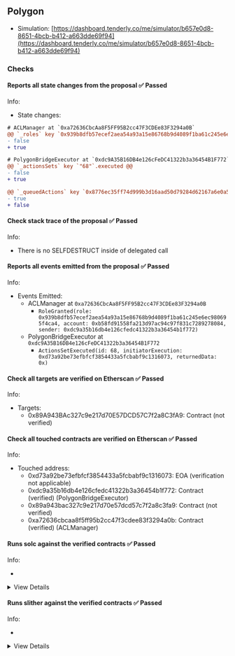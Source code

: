 ## Polygon

- Simulation: [https://dashboard.tenderly.co/me/simulator/b657e0d8-8651-4bcb-b412-a663dde69f94](https://dashboard.tenderly.co/me/simulator/b657e0d8-8651-4bcb-b412-a663dde69f94)

### Checks

#### Reports all state changes from the proposal ✅ Passed

Info:

- State changes:

```diff
# ACLManager at `0xa72636CbcAa8F5FF95B2cc47F3CDEe83F3294a0B`
@@ `_roles` key `0x939b8dfb57ecef2aea54a93a15e86768b9d4089f1ba61c245e6ec980695f4ca4`.members.0xb58fd91558fa213d97ac94c97f831c7289278084 @@
- false
+ true

```

```diff
# PolygonBridgeExecutor at `0xdc9A35B16DB4e126cFeDC41322b3a36454B1F772`
@@ `_actionsSets` key `"68"`.executed @@
- false
+ true

@@ `_queuedActions` key `0x8776ec35ff74d999b3d16aad50d79284d62167a6e0a594f486f93e66e4e622d4` @@
- true
+ false

```

#### Check stack trace of the proposal ✅ Passed

Info:

- There is no SELFDESTRUCT inside of delegated call

#### Reports all events emitted from the proposal ✅ Passed

Info:

- Events Emitted:
  - ACLManager at `0xa72636CbcAa8F5FF95B2cc47F3CDEe83F3294a0B`
    - `RoleGranted(role: 0x939b8dfb57ecef2aea54a93a15e86768b9d4089f1ba61c245e6ec980695f4ca4, account: 0xb58fd91558fa213d97ac94c97f831c7289278084, sender: 0xdc9a35b16db4e126cfedc41322b3a36454b1f772)`
  - PolygonBridgeExecutor at `0xdc9A35B16DB4e126cFeDC41322b3a36454B1F772`
    - `ActionsSetExecuted(id: 68, initiatorExecution: 0xd73a92be73efbfcf3854433a5fcbabf9c1316073, returnedData: 0x)`

#### Check all targets are verified on Etherscan ✅ Passed

Info:

- Targets:
  - 0x89A943BAc327c9e217d70E57DCD57C7f2a8C3fA9: Contract (not verified)

#### Check all touched contracts are verified on Etherscan ✅ Passed

Info:

- Touched address:
  - 0xd73a92be73efbfcf3854433a5fcbabf9c1316073: EOA (verification not applicable)
  - 0xdc9a35b16db4e126cfedc41322b3a36454b1f772: Contract (verified) (PolygonBridgeExecutor)
  - 0x89a943bac327c9e217d70e57dcd57c7f2a8c3fa9: Contract (not verified)
  - 0xa72636cbcaa8f5ff95b2cc47f3cdee83f3294a0b: Contract (verified) (ACLManager)

#### Runs solc against the verified contracts ✅ Passed

Info:

-

<details>
<summary>View Details</summary>
<details>
<summary>View warnings for ACLManager at `0xa72636CbcAa8F5FF95B2cc47F3CDEe83F3294a0B`</summary>

```
INFO:CryticCompile:Source code not available, try to fetch the bytecode only
Traceback (most recent call last):
  File "/home/runner/.local/bin/crytic-compile", line 8, in <module>
    sys.exit(main())
  File "/home/runner/.local/lib/python3.10/site-packages/crytic_compile/__main__.py", line 221, in main
    compilations = compile_all(**vars(args))
  File "/home/runner/.local/lib/python3.10/site-packages/crytic_compile/crytic_compile.py", line 647, in compile_all
    compilations.append(CryticCompile(target, **kwargs))
  File "/home/runner/.local/lib/python3.10/site-packages/crytic_compile/crytic_compile.py", line 132, in __init__
    self._compile(**kwargs)
  File "/home/runner/.local/lib/python3.10/site-packages/crytic_compile/crytic_compile.py", line 554, in _compile
    self._platform.compile(self, **kwargs)
  File "/home/runner/.local/lib/python3.10/site-packages/crytic_compile/platform/etherscan.py", line 327, in compile
    with urllib.request.urlopen(req) as response:
  File "/usr/lib/python3.10/urllib/request.py", line 216, in urlopen
    return opener.open(url, data, timeout)
  File "/usr/lib/python3.10/urllib/request.py", line 525, in open
    response = meth(req, response)
  File "/usr/lib/python3.10/urllib/request.py", line 634, in http_response
    response = self.parent.error(
  File "/usr/lib/python3.10/urllib/request.py", line 563, in error
    return self._call_chain(*args)
  File "/usr/lib/python3.10/urllib/request.py", line 496, in _call_chain
    result = func(*args)
  File "/usr/lib/python3.10/urllib/request.py", line 643, in http_error_default
    raise HTTPError(req.full_url, code, msg, hdrs, fp)
urllib.error.HTTPError: HTTP Error 403: Forbidden
```

</details>

<details>
<summary>View warnings for PolygonBridgeExecutor at `0xdc9A35B16DB4e126cFeDC41322b3a36454B1F772`</summary>

```
INFO:CryticCompile:Source code not available, try to fetch the bytecode only
Traceback (most recent call last):
  File "/home/runner/.local/bin/crytic-compile", line 8, in <module>
    sys.exit(main())
  File "/home/runner/.local/lib/python3.10/site-packages/crytic_compile/__main__.py", line 221, in main
    compilations = compile_all(**vars(args))
  File "/home/runner/.local/lib/python3.10/site-packages/crytic_compile/crytic_compile.py", line 647, in compile_all
    compilations.append(CryticCompile(target, **kwargs))
  File "/home/runner/.local/lib/python3.10/site-packages/crytic_compile/crytic_compile.py", line 132, in __init__
    self._compile(**kwargs)
  File "/home/runner/.local/lib/python3.10/site-packages/crytic_compile/crytic_compile.py", line 554, in _compile
    self._platform.compile(self, **kwargs)
  File "/home/runner/.local/lib/python3.10/site-packages/crytic_compile/platform/etherscan.py", line 327, in compile
    with urllib.request.urlopen(req) as response:
  File "/usr/lib/python3.10/urllib/request.py", line 216, in urlopen
    return opener.open(url, data, timeout)
  File "/usr/lib/python3.10/urllib/request.py", line 525, in open
    response = meth(req, response)
  File "/usr/lib/python3.10/urllib/request.py", line 634, in http_response
    response = self.parent.error(
  File "/usr/lib/python3.10/urllib/request.py", line 563, in error
    return self._call_chain(*args)
  File "/usr/lib/python3.10/urllib/request.py", line 496, in _call_chain
    result = func(*args)
  File "/usr/lib/python3.10/urllib/request.py", line 643, in http_error_default
    raise HTTPError(req.full_url, code, msg, hdrs, fp)
urllib.error.HTTPError: HTTP Error 403: Forbidden
```

</details>

</details>

#### Runs slither against the verified contracts ✅ Passed

Info:

-

<details>
<summary>View Details</summary>

<details>
<summary>Slither report for ACLManager at `0xa72636CbcAa8F5FF95B2cc47F3CDEe83F3294a0B`</summary>

```
Source code not available, try to fetch the bytecode only
Traceback (most recent call last):
  File "/home/runner/.local/lib/python3.10/site-packages/slither/__main__.py", line 814, in main_impl
    ) = process_all(filename, args, detector_classes, printer_classes)
  File "/home/runner/.local/lib/python3.10/site-packages/slither/__main__.py", line 91, in process_all
    compilations = compile_all(target, **vars(args))
  File "/home/runner/.local/lib/python3.10/site-packages/crytic_compile/crytic_compile.py", line 647, in compile_all
    compilations.append(CryticCompile(target, **kwargs))
  File "/home/runner/.local/lib/python3.10/site-packages/crytic_compile/crytic_compile.py", line 132, in __init__
    self._compile(**kwargs)
  File "/home/runner/.local/lib/python3.10/site-packages/crytic_compile/crytic_compile.py", line 554, in _compile
    self._platform.compile(self, **kwargs)
  File "/home/runner/.local/lib/python3.10/site-packages/crytic_compile/platform/etherscan.py", line 327, in compile
    with urllib.request.urlopen(req) as response:
  File "/usr/lib/python3.10/urllib/request.py", line 216, in urlopen
    return opener.open(url, data, timeout)
  File "/usr/lib/python3.10/urllib/request.py", line 525, in open
    response = meth(req, response)
  File "/usr/lib/python3.10/urllib/request.py", line 634, in http_response
    response = self.parent.error(
  File "/usr/lib/python3.10/urllib/request.py", line 563, in error
    return self._call_chain(*args)
  File "/usr/lib/python3.10/urllib/request.py", line 496, in _call_chain
    result = func(*args)
  File "/usr/lib/python3.10/urllib/request.py", line 643, in http_error_default
    raise HTTPError(req.full_url, code, msg, hdrs, fp)
urllib.error.HTTPError: HTTP Error 403: Forbidden
ERROR:root:Error in 0xa72636cbcaa8f5ff95b2cc47f3cdee83f3294a0b
ERROR:root:Traceback (most recent call last):
  File "/home/runner/.local/lib/python3.10/site-packages/slither/__main__.py", line 814, in main_impl
    ) = process_all(filename, args, detector_classes, printer_classes)
  File "/home/runner/.local/lib/python3.10/site-packages/slither/__main__.py", line 91, in process_all
    compilations = compile_all(target, **vars(args))
  File "/home/runner/.local/lib/python3.10/site-packages/crytic_compile/crytic_compile.py", line 647, in compile_all
    compilations.append(CryticCompile(target, **kwargs))
  File "/home/runner/.local/lib/python3.10/site-packages/crytic_compile/crytic_compile.py", line 132, in __init__
    self._compile(**kwargs)
  File "/home/runner/.local/lib/python3.10/site-packages/crytic_compile/crytic_compile.py", line 554, in _compile
    self._platform.compile(self, **kwargs)
  File "/home/runner/.local/lib/python3.10/site-packages/crytic_compile/platform/etherscan.py", line 327, in compile
    with urllib.request.urlopen(req) as response:
  File "/usr/lib/python3.10/urllib/request.py", line 216, in urlopen
    return opener.open(url, data, timeout)
  File "/usr/lib/python3.10/urllib/request.py", line 525, in open
    response = meth(req, response)
  File "/usr/lib/python3.10/urllib/request.py", line 634, in http_response
    response = self.parent.error(
  File "/usr/lib/python3.10/urllib/request.py", line 563, in error
    return self._call_chain(*args)
  File "/usr/lib/python3.10/urllib/request.py", line 496, in _call_chain
    result = func(*args)
  File "/usr/lib/python3.10/urllib/request.py", line 643, in http_error_default
    raise HTTPError(req.full_url, code, msg, hdrs, fp)
urllib.error.HTTPError: HTTP Error 403: Forbidden

```

</details>

<details>
<summary>Slither report for PolygonBridgeExecutor at `0xdc9A35B16DB4e126cFeDC41322b3a36454B1F772`</summary>

```
Source code not available, try to fetch the bytecode only
Traceback (most recent call last):
  File "/home/runner/.local/lib/python3.10/site-packages/slither/__main__.py", line 814, in main_impl
    ) = process_all(filename, args, detector_classes, printer_classes)
  File "/home/runner/.local/lib/python3.10/site-packages/slither/__main__.py", line 91, in process_all
    compilations = compile_all(target, **vars(args))
  File "/home/runner/.local/lib/python3.10/site-packages/crytic_compile/crytic_compile.py", line 647, in compile_all
    compilations.append(CryticCompile(target, **kwargs))
  File "/home/runner/.local/lib/python3.10/site-packages/crytic_compile/crytic_compile.py", line 132, in __init__
    self._compile(**kwargs)
  File "/home/runner/.local/lib/python3.10/site-packages/crytic_compile/crytic_compile.py", line 554, in _compile
    self._platform.compile(self, **kwargs)
  File "/home/runner/.local/lib/python3.10/site-packages/crytic_compile/platform/etherscan.py", line 327, in compile
    with urllib.request.urlopen(req) as response:
  File "/usr/lib/python3.10/urllib/request.py", line 216, in urlopen
    return opener.open(url, data, timeout)
  File "/usr/lib/python3.10/urllib/request.py", line 525, in open
    response = meth(req, response)
  File "/usr/lib/python3.10/urllib/request.py", line 634, in http_response
    response = self.parent.error(
  File "/usr/lib/python3.10/urllib/request.py", line 563, in error
    return self._call_chain(*args)
  File "/usr/lib/python3.10/urllib/request.py", line 496, in _call_chain
    result = func(*args)
  File "/usr/lib/python3.10/urllib/request.py", line 643, in http_error_default
    raise HTTPError(req.full_url, code, msg, hdrs, fp)
urllib.error.HTTPError: HTTP Error 403: Forbidden
ERROR:root:Error in 0xdc9a35b16db4e126cfedc41322b3a36454b1f772
ERROR:root:Traceback (most recent call last):
  File "/home/runner/.local/lib/python3.10/site-packages/slither/__main__.py", line 814, in main_impl
    ) = process_all(filename, args, detector_classes, printer_classes)
  File "/home/runner/.local/lib/python3.10/site-packages/slither/__main__.py", line 91, in process_all
    compilations = compile_all(target, **vars(args))
  File "/home/runner/.local/lib/python3.10/site-packages/crytic_compile/crytic_compile.py", line 647, in compile_all
    compilations.append(CryticCompile(target, **kwargs))
  File "/home/runner/.local/lib/python3.10/site-packages/crytic_compile/crytic_compile.py", line 132, in __init__
    self._compile(**kwargs)
  File "/home/runner/.local/lib/python3.10/site-packages/crytic_compile/crytic_compile.py", line 554, in _compile
    self._platform.compile(self, **kwargs)
  File "/home/runner/.local/lib/python3.10/site-packages/crytic_compile/platform/etherscan.py", line 327, in compile
    with urllib.request.urlopen(req) as response:
  File "/usr/lib/python3.10/urllib/request.py", line 216, in urlopen
    return opener.open(url, data, timeout)
  File "/usr/lib/python3.10/urllib/request.py", line 525, in open
    response = meth(req, response)
  File "/usr/lib/python3.10/urllib/request.py", line 634, in http_response
    response = self.parent.error(
  File "/usr/lib/python3.10/urllib/request.py", line 563, in error
    return self._call_chain(*args)
  File "/usr/lib/python3.10/urllib/request.py", line 496, in _call_chain
    result = func(*args)
  File "/usr/lib/python3.10/urllib/request.py", line 643, in http_error_default
    raise HTTPError(req.full_url, code, msg, hdrs, fp)
urllib.error.HTTPError: HTTP Error 403: Forbidden

```

</details>

</details>
